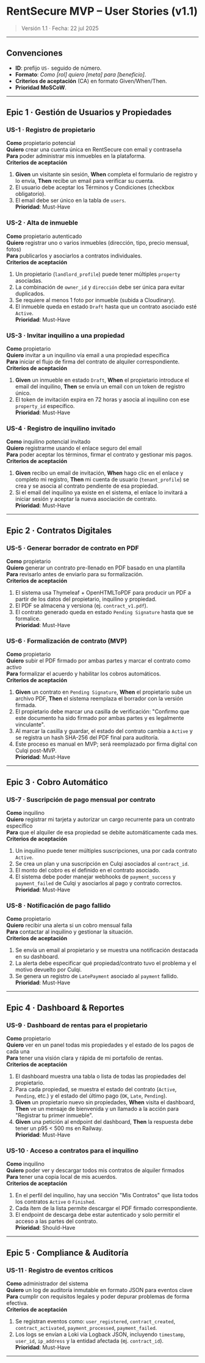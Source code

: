 
# RentSecure MVP – User Stories (v1.1)

> Versión 1.1 · Fecha: 22 jul 2025

---
## Convenciones
- **ID**: prefijo `US-` seguido de número.
- **Formato**: _Como [rol] quiero [meta] para [beneficio]_.
- **Criterios de aceptación** (CA) en formato Given/When/Then.
- **Prioridad MoSCoW**.

---
## Epic 1 · Gestión de Usuarios y Propiedades

### US-1 · Registro de propietario
**Como** propietario potencial  
**Quiero** crear una cuenta única en RentSecure con email y contraseña  
**Para** poder administrar mis inmuebles en la plataforma.  
**Criterios de aceptación**  
1. **Given** un visitante sin sesión, **When** completa el formulario de registro y lo envía, **Then** recibe un email para verificar su cuenta.  
2. El usuario debe aceptar los Términos y Condiciones (checkbox obligatorio).  
3. El email debe ser único en la tabla de `users`.  
**Prioridad**: Must-Have

### US-2 · Alta de inmueble
**Como** propietario autenticado  
**Quiero** registrar uno o varios inmuebles (dirección, tipo, precio mensual, fotos)  
**Para** publicarlos y asociarlos a contratos individuales.  
**Criterios de aceptación**  
1. Un propietario (`landlord_profile`) puede tener múltiples `property` asociadas.  
2. La combinación de `owner_id` y `dirección` debe ser única para evitar duplicados.  
3. Se requiere al menos 1 foto por inmueble (subida a Cloudinary).  
4. El inmueble queda en estado `Draft` hasta que un contrato asociado esté `Active`.  
**Prioridad**: Must-Have

### US-3 · Invitar inquilino a una propiedad
**Como** propietario  
**Quiero** invitar a un inquilino vía email a una propiedad específica  
**Para** iniciar el flujo de firma del contrato de alquiler correspondiente.  
**Criterios de aceptación**  
1. **Given** un inmueble en estado `Draft`, **When** el propietario introduce el email del inquilino, **Then** se envía un email con un token de registro único.  
2. El token de invitación expira en 72 horas y asocia al inquilino con ese `property_id` específico.  
**Prioridad**: Must-Have

### US-4 · Registro de inquilino invitado
**Como** inquilino potencial invitado  
**Quiero** registrarme usando el enlace seguro del email  
**Para** poder aceptar los términos, firmar el contrato y gestionar mis pagos.  
**Criterios de aceptación**  
1. **Given** recibo un email de invitación, **When** hago clic en el enlace y completo mi registro, **Then** mi cuenta de usuario (`tenant_profile`) se crea y se asocia al contrato pendiente de esa propiedad.  
2. Si el email del inquilino ya existe en el sistema, el enlace lo invitará a iniciar sesión y aceptar la nueva asociación de contrato.  
**Prioridad**: Must-Have

---
## Epic 2 · Contratos Digitales

### US-5 · Generar borrador de contrato en PDF
**Como** propietario  
**Quiero** generar un contrato pre-llenado en PDF basado en una plantilla  
**Para** revisarlo antes de enviarlo para su formalización.  
**Criterios de aceptación**  
1. El sistema usa Thymeleaf + OpenHTMLToPDF para producir un PDF a partir de los datos del propietario, inquilino y propiedad.  
2. El PDF se almacena y versiona (ej. `contract_v1.pdf`).  
3. El contrato generado queda en estado `Pending Signature` hasta que se formalice.  
**Prioridad**: Must-Have

### US-6 · Formalización de contrato (MVP)
**Como** propietario  
**Quiero** subir el PDF firmado por ambas partes y marcar el contrato como activo  
**Para** formalizar el acuerdo y habilitar los cobros automáticos.  
**Criterios de aceptación**  
1. **Given** un contrato en `Pending Signature`, **When** el propietario sube un archivo PDF, **Then** el sistema reemplaza el borrador con la versión firmada.  
2. El propietario debe marcar una casilla de verificación: "Confirmo que este documento ha sido firmado por ambas partes y es legalmente vinculante".  
3. Al marcar la casilla y guardar, el estado del contrato cambia a `Active` y se registra un hash SHA-256 del PDF final para auditoría.  
4. Este proceso es manual en MVP; será reemplazado por firma digital con Culqi post-MVP.  
**Prioridad**: Must-Have

---
## Epic 3 · Cobro Automático

### US-7 · Suscripción de pago mensual por contrato
**Como** inquilino  
**Quiero** registrar mi tarjeta y autorizar un cargo recurrente para un contrato específico  
**Para** que el alquiler de esa propiedad se debite automáticamente cada mes.  
**Criterios de aceptación**  
1. Un inquilino puede tener múltiples suscripciones, una por cada contrato `Active`.  
2. Se crea un plan y una suscripción en Culqi asociados al `contract_id`.  
3. El monto del cobro es el definido en el contrato asociado.  
4. El sistema debe poder manejar webhooks de `payment_success` y `payment_failed` de Culqi y asociarlos al pago y contrato correctos.  
**Prioridad**: Must-Have

### US-8 · Notificación de pago fallido
**Como** propietario  
**Quiero** recibir una alerta si un cobro mensual falla  
**Para** contactar al inquilino y gestionar la situación.  
**Criterios de aceptación**  
1. Se envía un email al propietario y se muestra una notificación destacada en su dashboard.  
2. La alerta debe especificar qué propiedad/contrato tuvo el problema y el motivo devuelto por Culqi.  
3. Se genera un registro de `LatePayment` asociado al `payment` fallido.  
**Prioridad**: Must-Have

---
## Epic 4 · Dashboard & Reportes

### US-9 · Dashboard de rentas para el propietario
**Como** propietario  
**Quiero** ver en un panel todas mis propiedades y el estado de los pagos de cada una  
**Para** tener una visión clara y rápida de mi portafolio de rentas.  
**Criterios de aceptación**  
1. El dashboard muestra una tabla o lista de todas las propiedades del propietario.  
2. Para cada propiedad, se muestra el estado del contrato (`Active`, `Pending`, etc.) y el estado del último pago (`OK`, `Late`, `Pending`).  
3. **Given** un propietario nuevo sin propiedades, **When** visita el dashboard, **Then** ve un mensaje de bienvenida y un llamado a la acción para "Registrar tu primer inmueble".  
4. **Given** una petición al endpoint del dashboard, **Then** la respuesta debe tener un p95 < 500 ms en Railway.  
**Prioridad**: Must-Have

### US-10 · Acceso a contratos para el inquilino
**Como** inquilino  
**Quiero** poder ver y descargar todos mis contratos de alquiler firmados  
**Para** tener una copia local de mis acuerdos.  
**Criterios de aceptación**  
1. En el perfil del inquilino, hay una sección "Mis Contratos" que lista todos los contratos `Active` o `Finished`.  
2. Cada ítem de la lista permite descargar el PDF firmado correspondiente.  
3. El endpoint de descarga debe estar autenticado y solo permitir el acceso a las partes del contrato.  
**Prioridad**: Should-Have

---
## Epic 5 · Compliance & Auditoría

### US-11 · Registro de eventos críticos
**Como** administrador del sistema  
**Quiero** un log de auditoría inmutable en formato JSON para eventos clave  
**Para** cumplir con requisitos legales y poder depurar problemas de forma efectiva.  
**Criterios de aceptación**  
1. Se registran eventos como: `user_registered`, `contract_created`, `contract_activated`, `payment_processed`, `payment_failed`.  
2. Los logs se envían a Loki vía Logback JSON, incluyendo `timestamp`, `user_id`, `ip_address` y la entidad afectada (ej. `contract_id`).  
**Prioridad**: Must-Have

---
